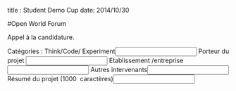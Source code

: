 title : Student Demo Cup
date: 2014/10/30

#Open World Forum

Appel à la candidature.




<form action="">
	<label for="categories">Catégories : Think/Code/ Experiment</label><input type="text" name="categories">
	<label for="porteur_du_projet">Porteur du projet </label><input type="text" name="porteur">
	<label for="etablissement">Etablissement /entreprise</label><input type="text" name="etablissement">
	<label for="intervenants">Autres intervenants</label><input type="text" name="intervenants">
	<label for="resume">Résumé du projet (1000  caractères)</label><input type="textarea" name="resume">
</form>
